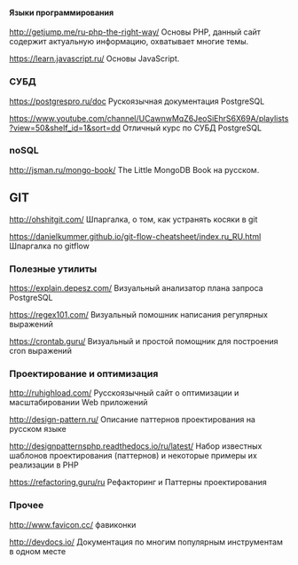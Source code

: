 #### Языки программирования
http://getjump.me/ru-php-the-right-way/ Основы PHP, данный сайт содержит актуальную информацию, охватывает многие темы.

https://learn.javascript.ru/ Основы JavaScript.


### СУБД
https://postgrespro.ru/doc Рускоязычная документация PostgreSQL

https://www.youtube.com/channel/UCawnwMqZ6JeoSiEhrS6X69A/playlists?view=50&shelf_id=1&sort=dd Отличный курс по СУБД PostgreSQL


### noSQL
http://jsman.ru/mongo-book/ The Little MongoDB Book на русском.


## GIT
http://ohshitgit.com/ Шпаргалка, о том, как устранять косяки в git

https://danielkummer.github.io/git-flow-cheatsheet/index.ru_RU.html Шпаргалка по gitflow


### Полезные утилиты
https://explain.depesz.com/ Визуальный анализатор плана запроса PostgreSQL

https://regex101.com/ Визуальный помошник написания регулярных выражений

https://crontab.guru/ Визуальный и простой помощник для построения cron выражений 


### Проектирование и оптимизация
http://ruhighload.com/ Русскоязычный сайт о оптимизации и масштабировании Web приложений

http://design-pattern.ru/ Описание паттернов проектирования на русском языке

http://designpatternsphp.readthedocs.io/ru/latest/ Набор известных шаблонов проектирования (паттернов) и некоторые примеры их реализации в PHP

https://refactoring.guru/ru Рефакторинг и Паттерны проектирования


### Прочее
http://www.favicon.cc/ фавиконки

http://devdocs.io/ Документация по многим популярным инструментам в одном месте

